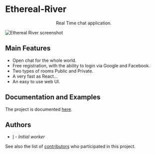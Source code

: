 # Ethereal-River

<div>
  <p align="center">Real Time chat application.</p>
  <img src="https://user-images.githubusercontent.com/29791715/188584192-2dd3be5d-c385-4b48-8050-239b651abdb2.png" alt="Ethereal River screenshot">
</div>

## Main Features

* Open chat for the whole world.
* Free registration, with the ability to login via Google and Facebook.
* Two types of rooms Public and Private.
* A very fast as React…
* An easy to use web UI.

## Documentation and Examples

The project is documented [here](https://github.com/Deathlive/EtherealRiver/wiki/1.-Introduction).

## Authors

* [I](https://github.com/Deathlive) - *Initial worker*

See also the list of [contributors](https://github.com/Deathlive/EtherealRiver/graphs/contributors) who participated in this project.
